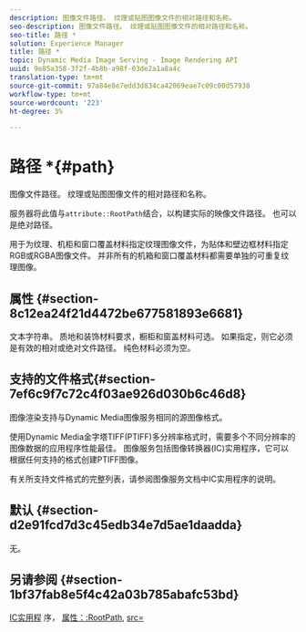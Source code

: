 ```yaml
---
description: 图像文件路径。 纹理或贴图图像文件的相对路径和名称。
seo-description: 图像文件路径。 纹理或贴图图像文件的相对路径和名称。
seo-title: 路径 *
solution: Experience Manager
title: 路径 *
topic: Dynamic Media Image Serving - Image Rendering API
uuid: 9e85a358-3f2f-4b8b-a98f-03de2a1a8a4c
translation-type: tm+mt
source-git-commit: 97a84e8e7edd3d834ca42069eae7c09c00d57938
workflow-type: tm+mt
source-wordcount: '223'
ht-degree: 3%

---
```



# 路径 *{#path}

图像文件路径。 纹理或贴图图像文件的相对路径和名称。

服务器将此值与`attribute::RootPath`结合，以构建实际的映像文件路径。 也可以是绝对路径。

用于为纹理、机柜和窗口覆盖材料指定纹理图像文件，为贴体和壁边框材料指定RGB或RGBA图像文件。 并非所有的机箱和窗口覆盖材料都需要单独的可重复纹理图像。

## 属性 {#section-8c12ea24f21d4472be677581893e6681}

文本字符串。 质地和装饰材料要求，橱柜和窗盖材料可选。 如果指定，则它必须是有效的相对或绝对文件路径。 纯色材料必须为空。

## 支持的文件格式{#section-7ef6c9f7c72c4f03ae926d030b6c46d8}

图像渲染支持与Dynamic Media图像服务相同的源图像格式。

使用Dynamic Media金字塔TIFF(PTIFF)多分辨率格式时，需要多个不同分辨率的图像数据的应用程序性能最佳。 图像服务包括图像转换器(IC)实用程序，它可以根据任何支持的格式创建PTIFF图像。

有关所支持文件格式的完整列表，请参阅图像服务文档中IC实用程序的说明。

## 默认 {#section-d2e91fcd7d3c45edb34e7d5ae1daadda}

无。

## 另请参阅 {#section-1bf37fab8e5f4c42a03b785abafc53bd}

[IC实用程](/help/aem-is-ir-api/is-api/is-utils/utilities/r-ic.md) 序， [属性：:RootPath](/help/aem-is-ir-api/ir-api/material-cat/image-rendering-api-ref/c-ir-material-catalog/c-ir-attributes-reference/r-ir-rootpath.md), [ src=](/help/aem-is-ir-api/ir-api/http-protocol/image-rendering-api-ref/c-ir-http-protocol-ref/c-ir-http-protocol-command-reference/r-ir-src.md)
